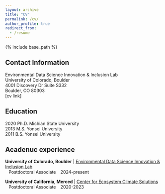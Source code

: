 ```yaml
---
layout: archive
title: "CV"
permalink: /cv/
author_profile: true
redirect_from:
  - /resume
---
```


{% include base_path %}
## Contact Information
Environmental Data Science Innovation & Inclusion Lab<br>
University of Colorado, Boulder<br>
4001 Discovery Dr Suite S332<br>
Boulder, CO 80303<br>
[cv link]

## Education
2020 Ph.D. Michian State University<br>
2013 M.S. Yonsei University<br>
2011 B.S. Yonsei University<br>

## Acadenuc experience
**University of Colorado, Boulder** | [Environmental Data Science Innovation & Inclusion Lab](https://esiil.org/)<br>
&ensp;         Postdoctoral Associate   &ensp;       2024-present

**University of California, Merced** | [Center for Ecosystem Climate Solutions](https://california-ecosystem-climate.solutions/)<br>
&ensp;          Postdoctoral Associate   &ensp;       2020-2023



